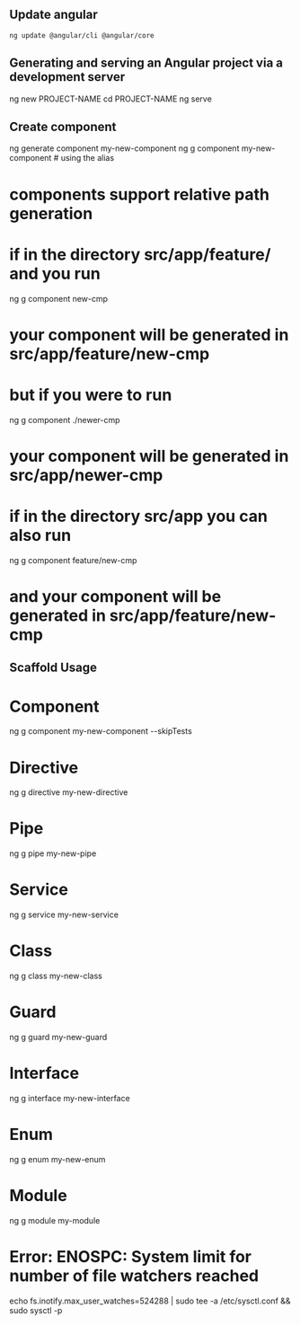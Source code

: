## Update angular
    ng update @angular/cli @angular/core

## Generating and serving an Angular project via a development server
  ng new PROJECT-NAME
  cd PROJECT-NAME
  ng serve

## Create component
  ng generate component my-new-component
  ng g component my-new-component # using the alias 
   
  # components support relative path generation 
  # if in the directory src/app/feature/ and you run 
  ng g component new-cmp
  # your component will be generated in src/app/feature/new-cmp 
  # but if you were to run 
  ng g component ./newer-cmp
  # your component will be generated in src/app/newer-cmp 
  # if in the directory src/app you can also run 
  ng g component feature/new-cmp
  # and your component will be generated in src/app/feature/new-cmp 


## Scaffold	Usage
# Component	
  ng g component my-new-component --skipTests

# Directive	
  ng g directive my-new-directive

# Pipe	
  ng g pipe my-new-pipe

# Service	
  ng g service my-new-service

# Class	
  ng g class my-new-class

# Guard	
  ng g guard my-new-guard
# Interface	
  ng g interface my-new-interface

# Enum	
  ng g enum my-new-enum

# Module	
  ng g module my-module


# Error: ENOSPC: System limit for number of file watchers reached
  echo fs.inotify.max_user_watches=524288 | sudo tee -a /etc/sysctl.conf && sudo sysctl -p
